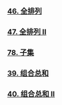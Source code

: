 ### [46. 全排列](https://leetcode.cn/problems/permutations)

### [47. 全排列 II](https://leetcode.cn/problems/permutations-ii/)

### [78. 子集](https://leetcode.cn/problems/subsets/)

### [39. 组合总和](https://leetcode.cn/problems/combination-sum/)

### [40. 组合总和 II](https://leetcode.cn/problems/combination-sum-ii/)
